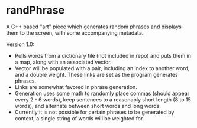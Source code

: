# randPhrase
A C++ based "art" piece which generates random phrases and displays them to the screen, with some accompanying metadata.

Version 1.0:
 - Pulls words from a dictionary file (not included in repo) and puts them in a map, along with an associated vector.
 - Vector will be populated with a pair, including an index to another word, and a double weight. These links are set as the program generates phrases.
 - Links are somewhat favored in phrase generation.
 - Generation uses some math to randomly place commas (should appear every 2 - 6 words), keep sentences to a reasonably short length (8 to 15 words), and alternate between short words and long words.
 - Currently it is not possible for certain phrases to be generated by context, a single string of words will be weighted for.
